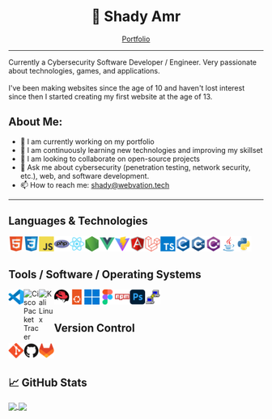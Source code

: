 <h1 align="center"> 🐪 Shady Amr</h1>

<p align="center">
  <a href="#">Portfolio</a>
</p>

-----------------------------------------------------------

Currently a Cybersecurity Software Developer / Engineer. Very passionate about technologies, games, and applications.<br><br>I've been making websites since the age of 10 and haven't lost interest since then I started creating my first website at the age of 13.

## About Me:
- 🔭 I am currently working on my portfolio
- 🌱 I am continuously learning new technologies and improving my skillset
- 👯 I am looking to collaborate on open-source projects
- 💬 Ask me about cybersecurity (penetration testing, network security, etc.), web, and software development.
- 📫 How to reach me: shady@webvation.tech
-------------------------------------------------------------

## Languages & Technologies
<a><img align="left" alt="HTML5" width="30px" src="https://raw.githubusercontent.com/devicons/devicon/master/icons/html5/html5-original.svg" /></a>
<a><img align="left" alt="CSS3" width="30px" src="https://raw.githubusercontent.com/devicons/devicon/master/icons/css3/css3-original.svg" /></a>
<a><img align="left" alt="JavaScript" width="30px" src="https://raw.githubusercontent.com/devicons/devicon/master/icons/javascript/javascript-original.svg" /></a>
<a><img align="left" alt="PHP" width="30px" src="https://raw.githubusercontent.com/devicons/devicon/master/icons/php/php-original.svg" /></a>
<a><img align="left" alt="ReactJS" width="30px" src="https://raw.githubusercontent.com/devicons/devicon/master/icons/react/react-original.svg" /></a>
<a><img align="left" alt="NodeJS" width="30px" src="https://raw.githubusercontent.com/devicons/devicon/master/icons/nodejs/nodejs-original.svg" /></a>
<a><img align="left" alt="Vue.js" width="30px" src="https://raw.githubusercontent.com/devicons/devicon/master/icons/vuejs/vuejs-original.svg" /></a>
<a><img align="left" alt="Vite.js" width="30px" src="https://raw.githubusercontent.com/devicons/devicon/master/icons/vitejs/vitejs-original.svg" /></a>
<a><img align="left" alt="Angular" width="30px" src="https://raw.githubusercontent.com/devicons/devicon/master/icons/angularjs/angularjs-original.svg" /></a>
<a><img align="left" alt="Laravel" width="30px" src="https://raw.githubusercontent.com/devicons/devicon/master/icons/laravel/laravel-original.svg" /></a>
<a><img align="left" alt="TypeScript" width="30px" src="https://raw.githubusercontent.com/devicons/devicon/master/icons/typescript/typescript-original.svg" /></a>
<a><img align="left" alt="C" width="30px" src="https://raw.githubusercontent.com/devicons/devicon/master/icons/c/c-original.svg" /></a>
<a><img align="left" alt="C++" width="30px" src="https://raw.githubusercontent.com/github/explore/180320cffc25f4ed1bbdfd33d4db3a66eeeeb358/topics/cpp/cpp.png" /></a>
<a><img align="left" alt="C#" width="30px" src="https://raw.githubusercontent.com/devicons/devicon/master/icons/csharp/csharp-original.svg" /></a>
<a><img align="left" alt="Java" width="30px" src="https://raw.githubusercontent.com/devicons/devicon/master/icons/java/java-original.svg" /></a>
<a><img align="left" alt="Python" width="30px" src="https://raw.githubusercontent.com/devicons/devicon/master/icons/python/python-original.svg" /></a>

<br />
<br />

## Tools / Software / Operating Systems
<a><img align="left" alt="Visual Studio Code" width="30px" src="https://raw.githubusercontent.com/devicons/devicon/master/icons/vscode/vscode-original.svg" /></a>
<a><img align="left" alt="Cisco Packet Tracer" width="30px" src="https://upload.wikimedia.org/wikipedia/en/d/dc/Cisco_Packet_Tracer_Icon.png" /></a>
<a><img align="left" alt="Kali Linux" width="30px" src="https://upload.wikimedia.org/wikipedia/commons/2/2b/Kali-dragon-icon.svg" /></a>
<a><img align="left" alt="RedHat" width="30px" src="https://raw.githubusercontent.com/devicons/devicon/master/icons/redhat/redhat-original.svg" /></a>
<a><img align="left" alt="Ubuntu" width="30px" src="https://raw.githubusercontent.com/devicons/devicon/master/icons/ubuntu/ubuntu-plain.svg" /></a>
<a><img align="left" alt="Windows" width="30px" src="https://raw.githubusercontent.com/devicons/devicon/master/icons/windows11/windows11-original.svg" /></a>
<a><img align="left" alt="Figma" width="30px" src="https://raw.githubusercontent.com/devicons/devicon/master/icons/figma/figma-original.svg" /></a>
<a><img align="left" alt="NPM" width="30px" src="https://raw.githubusercontent.com/devicons/devicon/master/icons/npm/npm-original-wordmark.svg" /></a>
<a><img align="left" alt="Photoshop" width="30px" src="https://raw.githubusercontent.com/devicons/devicon/master/icons/photoshop/photoshop-original.svg" /></a>
<a><img align="left" alt="Putty" width="30px" src="https://raw.githubusercontent.com/devicons/devicon/master/icons/putty/putty-original.svg" /></a>

<br />
<br />

## Version Control
<a><img align="left" alt="Git" width="30px" src="https://raw.githubusercontent.com/devicons/devicon/master/icons/git/git-original.svg" /></a>
<a><img align="left" alt="GitHub" width="30px" src="https://raw.githubusercontent.com/devicons/devicon/master/icons/github/github-original.svg" /></a>
<a><img align="left" alt="GitLab" width="30px" src="https://raw.githubusercontent.com/devicons/devicon/master/icons/gitlab/gitlab-original.svg" /></a>

<br />
<br />

## &#x1f4c8; GitHub Stats
<a href="https://github.com/shadyamr/shadyamr">
<img align="center" src="https://github-readme-stats-delta-six-93.vercel.app/api/top-langs/?username=shadyamr&hide=pawn,sourcepawn&langs_count=8&count_private=true&title_color=ffffff&text_color=c9cacc&icon_color=2bbc8a&bg_color=1d1f21" />
</a>
<a href="https://github.com/shadyamr/shadyamr">
  <img align="center" src="https://github-readme-stats-delta-six-93.vercel.app/api?username=shadyamr&show_icons=true&line_height=27&count_private=true&title_color=ffffff&text_color=c9cacc&icon_color=2bbc8a&bg_color=1d1f21&env=PAT_1&count_private=true" />
</a>
